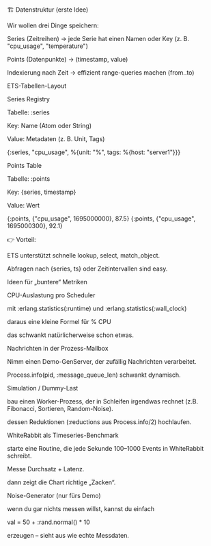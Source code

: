 🏗️ Datenstruktur (erste Idee)

Wir wollen drei Dinge speichern:

Series (Zeitreihen) → jede Serie hat einen Namen oder Key (z. B. "cpu_usage", "temperature")

Points (Datenpunkte) → (timestamp, value)

Indexierung nach Zeit → effizient range-queries machen (from..to)

ETS-Tabellen-Layout

Series Registry

Tabelle: :series

Key: Name (Atom oder String)

Value: Metadaten (z. B. Unit, Tags)

{:series, "cpu_usage", %{unit: "%", tags: %{host: "server1"}}}


Points Table

Tabelle: :points

Key: {series, timestamp}

Value: Wert

{:points, {"cpu_usage", 1695000000}, 87.5}
{:points, {"cpu_usage", 1695000300}, 92.1}


👉 Vorteil:

ETS unterstützt schnelle lookup, select, match_object.

Abfragen nach {series, ts} oder Zeitintervallen sind easy.

Ideen für „buntere“ Metriken

CPU-Auslastung pro Scheduler

mit :erlang.statistics(:runtime) und :erlang.statistics(:wall_clock)

daraus eine kleine Formel für % CPU

das schwankt natürlicherweise schon etwas.

Nachrichten in der Prozess-Mailbox

Nimm einen Demo-GenServer, der zufällig Nachrichten verarbeitet.

Process.info(pid, :message_queue_len) schwankt dynamisch.

Simulation / Dummy-Last

bau einen Worker-Prozess, der in Schleifen irgendwas rechnet (z.B. Fibonacci, Sortieren, Random-Noise).

dessen Reduktionen (:reductions aus Process.info/2) hochlaufen.

WhiteRabbit als Timeseries-Benchmark

starte eine Routine, die jede Sekunde 100–1000 Events in WhiteRabbit schreibt.

Messe Durchsatz + Latenz.

dann zeigt die Chart richtige „Zacken“.

Noise-Generator (nur fürs Demo)

wenn du gar nichts messen willst, kannst du einfach

val = 50 + :rand.normal() * 10


erzeugen – sieht aus wie echte Messdaten.